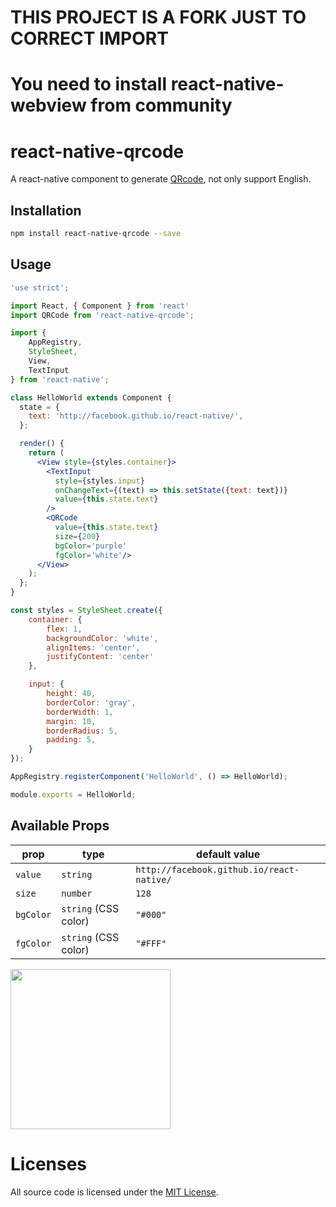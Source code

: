 # THIS PROJECT IS A FORK JUST TO CORRECT IMPORT

# You need to install react-native-webview from community

# react-native-qrcode
A react-native component to generate [QRcode](http://en.wikipedia.org/wiki/QR_code), not only support English.

## Installation
```sh
npm install react-native-qrcode --save
```
## Usage
```jsx
'use strict';

import React, { Component } from 'react'
import QRCode from 'react-native-qrcode';

import {
    AppRegistry,
    StyleSheet,
    View,
    TextInput
} from 'react-native';

class HelloWorld extends Component {
  state = {
    text: 'http://facebook.github.io/react-native/',
  };

  render() {
    return (
      <View style={styles.container}>
        <TextInput
          style={styles.input}
          onChangeText={(text) => this.setState({text: text})}
          value={this.state.text}
        />
        <QRCode
          value={this.state.text}
          size={200}
          bgColor='purple'
          fgColor='white'/>
      </View>
    );
  };
}

const styles = StyleSheet.create({
    container: {
        flex: 1,
        backgroundColor: 'white',
        alignItems: 'center',
        justifyContent: 'center'
    },

    input: {
        height: 40,
        borderColor: 'gray',
        borderWidth: 1,
        margin: 10,
        borderRadius: 5,
        padding: 5,
    }
});

AppRegistry.registerComponent('HelloWorld', () => HelloWorld);

module.exports = HelloWorld;
```
## Available Props

prop      | type                 | default value
----------|----------------------|--------------
`value`   | `string`             | `http://facebook.github.io/react-native/`
`size`    | `number`             | `128`
`bgColor` | `string` (CSS color) | `"#000"`
`fgColor` | `string` (CSS color) | `"#FFF"`

<img src='qrcode.png' height = '256' width = '256'/>

# Licenses

All source code is licensed under the [MIT License](https://github.com/cssivision/react-native-qrcode/blob/master/LICENSE).
